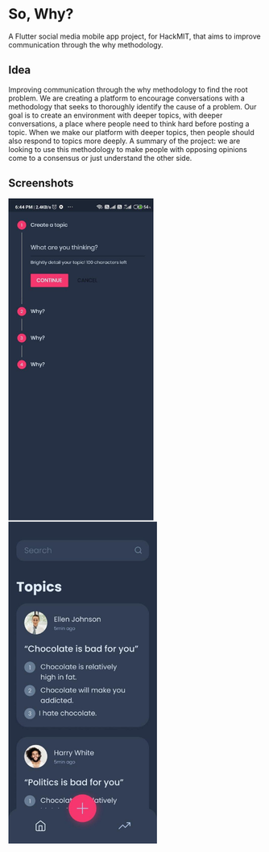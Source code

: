 # So, Why?

A Flutter social media mobile app project, for HackMIT, that aims to improve communication through the why methodology.

## Idea

Improving communication through the why methodology to find the root problem.
We are creating a platform to encourage conversations with a methodology that seeks to thoroughly identify the cause of a problem.
Our goal is to create an environment with deeper topics, with deeper conversations, a place where people need to think hard before posting a topic. When we make our platform with deeper topics, then people should also respond to topics more deeply. 
A summary of the project: we are looking to use this methodology to make people with opposing opinions come to a consensus or just understand the other side.

## Screenshots

<img src="https://github.com/WavhudiCornelius/HackMIT_Project/blob/master/screenshots/screenshot1.jpg" width=288 height=640 />

<img src="https://github.com/WavhudiCornelius/HackMIT_Project/blob/master/screenshots/screenshot2.jpg" width=295 height=640 />


